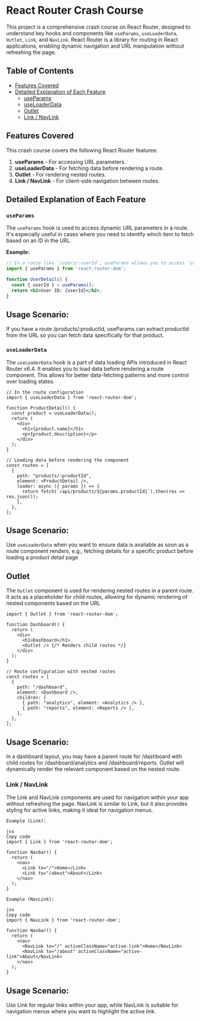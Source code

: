 # React Router Crash Course

This project is a comprehensive crash course on React Router, designed to understand key hooks and components like `useParams`, `useLoaderData`, `Outlet`, `Link`, and `NavLink`. React Router is a library for routing in React applications, enabling dynamic navigation and URL manipulation without refreshing the page.

## Table of Contents
- [Features Covered](#features-covered)
- [Detailed Explanation of Each Feature](#detailed-explanation-of-each-feature)
  - [useParams](#useparams)
  - [useLoaderData](#useloaderdata)
  - [Outlet](#outlet)
  - [Link / NavLink](#link--navlink)


## Features Covered

This crash course covers the following React Router features:

1. **useParams** - For accessing URL parameters.
2. **useLoaderData** - For fetching data before rendering a route.
3. **Outlet** - For rendering nested routes.
4. **Link / NavLink** - For client-side navigation between routes.

## Detailed Explanation of Each Feature

### `useParams`
The `useParams` hook is used to access dynamic URL parameters in a route. It's especially useful in cases where you need to identify which item to fetch based on an ID in the URL.

**Example:**
```jsx
// In a route like `/users/:userId`, useParams allows you to access `userId`
import { useParams } from 'react-router-dom';

function UserDetail() {
  const { userId } = useParams();
  return <h2>User ID: {userId}</h2>;
}
```
## Usage Scenario: 
If you have a route /products/:productId, useParams can extract productId from the URL so you can fetch data specifically for that product.

### `useLoaderData`
The `useLoaderData` hook is a part of data loading APIs introduced in React Router v6.4. It enables you to load data before rendering a route component. This allows for better data-fetching patterns and more control over loading states.
```
// In the route configuration
import { useLoaderData } from 'react-router-dom';

function ProductDetail() {
  const product = useLoaderData();
  return (
    <div>
      <h1>{product.name}</h1>
      <p>{product.description}</p>
    </div>
  );
}

// Loading data before rendering the component
const routes = [
  {
    path: "products/:productId",
    element: <ProductDetail />,
    loader: async ({ params }) => {
      return fetch(`/api/products/${params.productId}`).then(res => res.json());
    },
  },
];
```
## Usage Scenario:
Use `useLoaderData` when you want to ensure data is available as soon as a route component renders, e.g., fetching details for a specific product before loading a product detail page

## Outlet
The `Outlet` component is used for rendering nested routes in a parent route. It acts as a placeholder for child routes, allowing for dynamic rendering of nested components based on the URL

```
import { Outlet } from 'react-router-dom';

function Dashboard() {
  return (
    <div>
      <h1>Dashboard</h1>
      <Outlet /> {/* Renders child routes */}
    </div>
  );
}

// Route configuration with nested routes
const routes = [
  {
    path: "/dashboard",
    element: <Dashboard />,
    children: [
      { path: "analytics", element: <Analytics /> },
      { path: "reports", element: <Reports /> },
    ],
  },
];
```

## Usage Scenario:
In a dashboard layout, you may have a parent route for /dashboard with child routes for /dashboard/analytics and /dashboard/reports. Outlet will dynamically render the relevant component based on the nested route.

### Link / NavLink
The Link and NavLink components are used for navigation within your app without refreshing the page. NavLink is similar to Link, but it also provides styling for active links, making it ideal for navigation menus.

```
Example (Link):

jsx
Copy code
import { Link } from 'react-router-dom';

function Navbar() {
  return (
    <nav>
      <Link to="/">Home</Link>
      <Link to="/about">About</Link>
    </nav>
  );
}
```
```
Example (NavLink):

jsx
Copy code
import { NavLink } from 'react-router-dom';

function Navbar() {
  return (
    <nav>
      <NavLink to="/" activeClassName="active-link">Home</NavLink>
      <NavLink to="/about" activeClassName="active-link">About</NavLink>
    </nav>
  );
}
```
## Usage Scenario: 
Use Link for regular links within your app, while NavLink is suitable for navigation menus where you want to highlight the active link.
